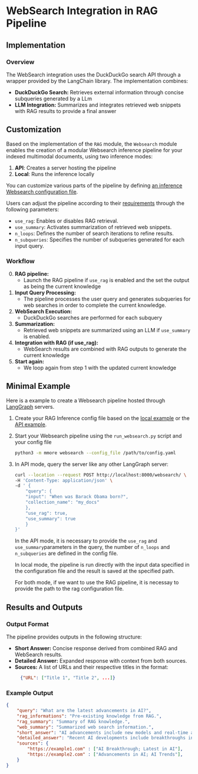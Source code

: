 # WebSearch Integration in RAG Pipeline

## Implementation

### Overview
The WebSearch integration uses the DuckDuckGo search API through a wrapper provided by the LangChain library. The implementation combines:

- **DuckDuckGo Search:** Retrieves external information through concise subqueries generated by a LLm
- **LLM Integration:** Summarizes and integrates retrieved web snippets with RAG results to provide a final answer

## Customization

Based on the implementation of the `RAG` module, the `Websearch` module enables the creation of a modular Websearch inference pipeline for your indexed multimodal documents, using two inference modes:
 1. **API**: Creates a server hosting the pipeline
 2. **Local**: Runs the inference locally
 
You can customize various parts of the pipeline by defining [an inference Websearch configuration file](/examples/websearchRAG/config_api.yaml).

Users can adjust the pipeline according to their [requirements](/examples/websearchRAG/config.yaml) through the following parameters:

- `use_rag`: Enables or disables RAG retrieval.
- `use_summary`: Activates summarization of retrieved web snippets.
- `n_loops`: Defines the number of search iterations to refine results.
- `n_subqueries`: Specifies the number of subqueries generated for each input query.

### Workflow

0. **RAG pipeline:**
    - Launch the RAG pipeline if `use_rag` is enabled and the set the output as being the current knowledge
1. **Input Query Processing:**
   - The pipeline processes the user query and generates subqueries for web searches in order to complete the current knowledge.
2. **WebSearch Execution:**
   - DuckDuckGo searches are performed for each subquery
3. **Summarization:**
   - Retrieved web snippets are summarized using an LLM if `use_summary` is enabled.
4. **Integration with RAG (if use_rag):**
   - WebSearch results are combined with RAG outputs to generate the current knowledge
5. **Start again:**
    - We loop again from step 1 with the updated current knowledge

## Minimal Example

Here is a example to create a Websearch pipeline hosted through [LangGraph](https://python.langchain.com/docs/langgraph/) servers.

1. Create your RAG Inference config file based on the [local example](/examples/websearch/config.yaml) or the [API example](/examples/websearch/config_api.yaml).

2. Start your Websearch pipeline using the `run_websearch.py` script and your config file
    ```bash
    python3 -m mmore websearch --config_file /path/to/config.yaml
    ```

3. In API mode, query the server like any other LangGraph server:
    ```bash
    curl --location --request POST http://localhost:8000/websearch/ \
    -H 'Content-Type: application/json' \
    -d ' {
        "query": {
        "input": "When was Barack Obama born?",
        "collection_name": "my_docs"
        },
        "use_rag": true,
        "use_summary": true
        }
    }'
    ```
    In the API mode, it is necessary to provide the `use_rag` and `use_summary`parameters in the query, the number of `n_loops` and `n_subqueries` are defined in the config file.

    In local mode, the pipeline is run directly with the input data specified in the configuration file and the result is saved at the specified path.

    For both mode, if we want to use the RAG pipeline, it is necessay to provide the path to the rag configuration file.

## Results and Outputs

### Output Format
The pipeline provides outputs in the following structure:

- **Short Answer:** Concise response derived from combined RAG and WebSearch results.
- **Detailed Answer:** Expanded response with context from both sources.
- **Sources:** A list of URLs and their respective titles in the format:
  ```json
    {"URL": ["Title 1", "Title 2", ...]}
  ```

### Example Output
```json
{
    "query": "What are the latest advancements in AI?",
    "rag_informations": "Pre-existing knowledge from RAG.",
    "rag_summary": "Summary of RAG knowledge.",
    "web_summary": "Summarized web search information.",
    "short_answer": "AI advancements include new models and real-time applications.",
    "detailed_answer": "Recent AI developments include breakthroughs in large language models and innovative real-time applications, supported by diverse resources from RAG and web search.",
    "sources": {
        "https://example1.com" : ["AI Breakthrough; Latest in AI"],
        "https://example2.com" : ["Advancements in AI; AI Trends"],
    }
}
